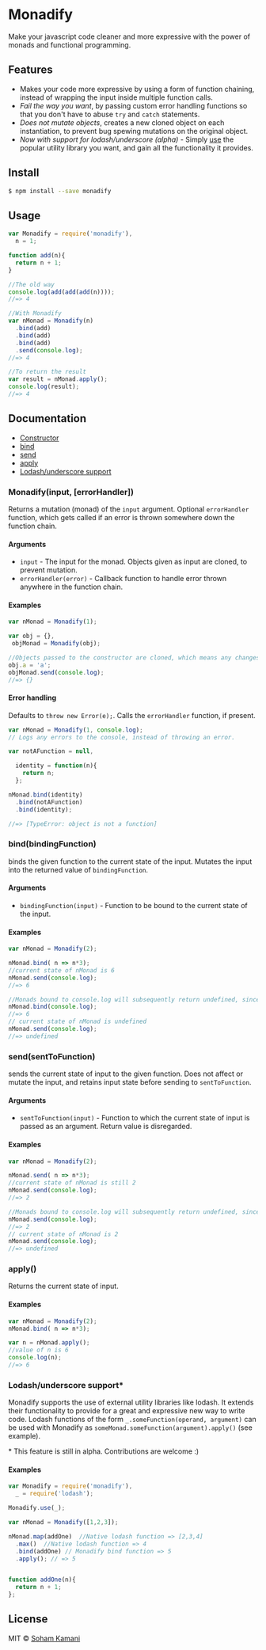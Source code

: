 # Monadify
Make your javascript code cleaner and more expressive with the power of monads and functional programming.

## Features
- Makes your code more expressive by using a form of function chaining, instead of wrapping the input inside multiple function calls.
- _Fail the way you want_, by passing custom error handling functions so that you don't have to abuse `try` and `catch` statements.
- _Does not mutate objects_, creates a new cloned object on each instantiation, to prevent bug spewing mutations on the original object.
- _Now with support for lodash/underscore (alpha)_ - Simply [use](#use) the popular utility library you want, and gain all the functionality it provides.

## Install

```sh
$ npm install --save monadify
```

## Usage

```javascript
var Monadify = require('monadify'),
  n = 1;

function add(n){
  return n + 1;
}

//The old way
console.log(add(add(add(n))));
//=> 4

//With Monadify
var nMonad = Monadify(n)
  .bind(add)
  .bind(add)
  .bind(add)
  .send(console.log);
//=> 4

//To return the result
var result = nMonad.apply();
console.log(result);
//=> 4
```

## Documentation
- [Constructor](#constructor)
- [bind](#bind)
- [send](#send)
- [apply](#apply)
- [Lodash/underscore support](#use)

<a name="constructor"/>

### Monadify(input, [errorHandler])
Returns a mutation (monad) of the `input` argument. Optional `errorHandler` function, which gets called if an error is thrown somewhere down the function chain.

#### Arguments
- `input` - The input for the monad. Objects given as input are cloned, to prevent mutation.
- `errorHandler(error)` - Callback function to handle error thrown anywhere in the function chain.

#### Examples

```javascript
var nMonad = Monadify(1);

var obj = {},
 objMonad = Monadify(obj);

//Objects passed to the constructor are cloned, which means any changes applied to 'obj' are not passed on to objMonad.
obj.a = 'a';
objMonad.send(console.log);
//=> {}
```

#### Error handling
Defaults to `throw new Error(e);`. Calls the `errorHandler` function, if present.

```js
var nMonad = Monadify(1, console.log);
// Logs any errors to the console, instead of throwing an error.

var notAFunction = null,

  identity = function(n){
    return n;
  };

nMonad.bind(identity)
  .bind(notAFunction)
  .bind(identity);

//=> [TypeError: object is not a function]
```

<a name="bind"/>

### bind(bindingFunction)
binds the given function to the current state of the input. Mutates the input into the returned value of `bindingFunction`.

#### Arguments
- `bindingFunction(input)` - Function to be bound to the current state of the input.

#### Examples

```js
var nMonad = Monadify(2);

nMonad.bind( n => n*3);
//current state of nMonad is 6
nMonad.send(console.log);
//=> 6

//Monads bound to console.log will subsequently return undefined, since the console.log function has no return value
nMonad.bind(console.log);
//=> 6
// current state of nMonad is undefined
nMonad.send(console.log);
//=> undefined
```

<a name="send"/>

### send(sentToFunction)
sends the current state of input to the given function. Does not affect or mutate the input, and retains input state before sending to `sentToFunction`.

#### Arguments
- `sentToFunction(input)` - Function to which the current state of input is passed as an argument. Return value is disregarded.

#### Examples

```js
var nMonad = Monadify(2);

nMonad.send( n => n*3);
//current state of nMonad is still 2
nMonad.send(console.log);
//=> 2

//Monads bound to console.log will subsequently return undefined, since the console.log function has no return value
nMonad.send(console.log);
//=> 2
// current state of nMonad is 2
nMonad.send(console.log);
//=> undefined
```

<a name="apply"/>

### apply()
Returns the current state of input.

#### Examples

```js
var nMonad = Monadify(2);
nMonad.bind( n => n*3);

var n = nMonad.apply();
//value of n is 6
console.log(n);
//=> 6
```

<a name="use" />

### Lodash/underscore support*
Monadify supports the use of external utility libraries like lodash. It extends their functionality to provide for a great and expressive new way to write code. Lodash functions of the form `_.someFunction(operand, argument)` can be used with Monadify as `someMonad.someFunction(argument).apply()` (see example).

\* This feature is still in alpha. Contributions are welcome :)

#### Examples

```js
var Monadify = require('monadify'),
  _ = require('lodash');

Monadify.use(_);

var nMonad = Monadify([1,2,3]);

nMonad.map(addOne)  //Native lodash function => [2,3,4]
  .max()  //Native lodash function => 4
  .bind(addOne) // Monadify bind function => 5
  .apply(); // => 5


function addOne(n){
  return n + 1;
};
```

## License
MIT © [Soham Kamani](http://sohamkamani.com)
